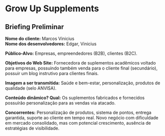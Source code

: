 # Grow Up Supplements

## Briefing Preliminar
**Nome do cliente:** Marcos Vinicius<br>
**Nome dos desenvolvedores:** Edgar, Vinicius

**Público-Alvo:** Empresas, empreendedores (B2B), clientes (B2C).

**Objetivos do Web Site:** Fornecedora de suplementos acadêmicos voltado para empresas, possuindo também venda para o cliente final (secundário), possuir um blog instrutivo para clientes finais.

**Imagem a ser transmitida:** Saúde e bem-estar, personalização, produtos de qualidade (selo ANVISA).

**Conteúdo dinâmico? Qual:** Os suplementos fabricados e fornecidos possuírão personalização para as vendas via atacado.

**Concorrentes:** Personalização de produtos, sistema de pontos, entrega garantida, suporte ao cliente em tempo real. Novo negócio com dificuldade em mercado consolidado, mas com potencial crescimento, ausência de estratégias de visibilidade.

